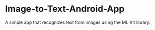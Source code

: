 # Image-to-Text-Android-App
A simple app that recognizes text from images using the ML Kit library.
